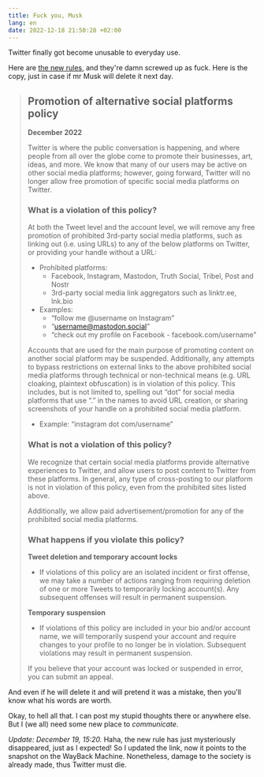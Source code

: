```yaml
---
title: Fuck you, Musk
lang: en
date: 2022-12-18 21:50:28 +02:00
---
```


Twitter finally got become unusable to everyday use.

Here are [the new rules][1], and they're damn screwed up as fuck. Here is the copy, just in case if mr Musk will delete it next day.

> ## Promotion of alternative social platforms policy
>
> **December 2022**
> 
> Twitter is where the public conversation is happening, and where people from all over the globe come to promote their businesses, art, ideas, and more. We know that many of our users may be active on other social media platforms; however, going forward, Twitter will no longer allow free promotion of specific social media platforms on Twitter.
> 
> ### What is a violation of this policy?
> 
> At both the Tweet level and the account level, we will remove any free promotion of prohibited 3rd-party social media platforms, such as linking out (i.e. using URLs) to any of the below platforms on Twitter, or providing your handle without a URL:
> 
>  - Prohibited platforms:
>     - Facebook, Instagram, Mastodon, Truth Social, Tribel, Post and Nostr
>     - 3rd-party social media link aggregators such as linktr.ee, lnk.bio
>  - Examples: 
>     - “follow me @username on Instagram”
>     - “username@mastodon.social”
>     - “check out my profile on Facebook - facebook.com/username”
> 
> Accounts that are used for the main purpose of promoting content on another social platform may be suspended.  Additionally, any attempts to bypass restrictions on external links to the above prohibited social media platforms through technical or non-technical means (e.g. URL cloaking, plaintext obfuscation) is in violation of this policy. This includes, but is not limited to, spelling out “dot” for social media platforms that use “.” in the names to avoid URL creation, or sharing screenshots of your handle on a prohibited social media platform.
> 
>  - Example: “instagram dot com/username”
> 
> ### What is not a violation of this policy?
> 
> We recognize that certain social media platforms provide alternative experiences to Twitter, and allow users to post content to Twitter from these platforms. In general, any type of cross-posting to our platform is not in violation of this policy, even from the prohibited sites listed above.
> 
> Additionally, we allow paid advertisement/promotion for any of the prohibited social media platforms.
> 
> ### What happens if you violate this policy?
> 
> **Tweet deletion and temporary account locks**
> 
> - If violations of this policy are an isolated incident or first offense, we may take a number of actions ranging from requiring deletion of one or more Tweets to temporarily locking account(s). Any subsequent offenses will result in permanent suspension.
> 
> **Temporary suspension**
> 
> - If violations of this policy are included in your bio and/or account name, we will temporarily suspend your account and require changes to your profile to no longer be in violation. Subsequent violations may result in permanent suspension.
> 
> If you believe that your account was locked or suspended in error, you can submit an appeal.

And even if he will delete it and will pretend it was a mistake, then you'll know what his words are worth.

Okay, to hell all that. I can post my stupid thoughts there or anywhere else. But I (we all) need some new place to _communicate_.

_Update: December 19, 15:20._ Haha, the new rule has just mysteriously disappeared, just as I expected! So I updated the link, now it points to the snapshot on the WayBack Machine. Nonetheless, damage to the society is already made, thus Twitter must die.

[x]: https://help.twitter.com/en/rules-and-policies/social-platforms-policy
[1]: http://web.archive.org/web/20221218220050/https://help.twitter.com/en/rules-and-policies/social-platforms-policy
